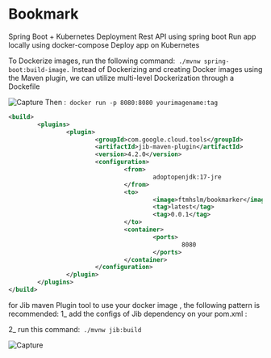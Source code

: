 # Bookmark
Spring Boot + Kubernetes Deployment
Rest API using spring boot
Run app locally using docker-compose
Deploy app on Kubernetes

To Dockerize images, run the following command:``` ./mvnw spring-boot:build-image.```
Instead of Dockerizing and creating Docker images using the Maven plugin, we can utilize multi-level Dockerization through a Dockefile


![Capture](https://github.com/fatemehSalem/Bookmark/assets/42536170/9636d94c-0096-4c6f-9d27-7500dc3b211d)
Then :``` docker run -p 8080:8080 yourimagename:tag```


```xml
<build>
        <plugins>
                <plugin>
                        <groupId>com.google.cloud.tools</groupId>
                        <artifactId>jib-maven-plugin</artifactId>
                        <version>4.2.0</version>
                        <configuration>
                                <from>
                                        adoptopenjdk:17-jre
                                </from>
                                <to>
                                        <image>ftmhslm/bookmarker</image>
                                        <tag>latest</tag>
                                        <tag>0.0.1</tag>
                                </to>
                                <container>
                                        <ports>
                                                8080
                                        </ports>
                                </container>
                        </configuration>
                </plugin>
        </plugins>
</build>
```

                 

for Jib maven Plugin tool to use your docker image , the following pattern is recommended:
1_ add the configs of Jib dependency on your pom.xml :

2_ run this command:``` ./mvnw jib:build```

![Capture](https://github.com/fatemehSalem/Bookmark/assets/42536170/ca621e58-d591-4f3a-9abf-cf178295e53f)


